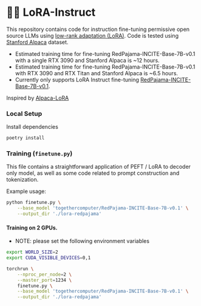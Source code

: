 # 🌲🤏 LoRA-Instruct

This repository contains code for instruction fine-tuning permissive open source LLMs using [low-rank adaptation (LoRA)](https://arxiv.org/abs/2106.09685). Code is tested using [Stanford Alpaca](https://crfm.stanford.edu/2023/03/13/alpaca.html) dataset.

- Estimated training time for fine-tuning RedPajama-INCITE-Base-7B-v0.1 with a single RTX 3090 and Stanford Alpaca is ~12 hours.
- Estimated training time for fine-tuning RedPajama-INCITE-Base-7B-v0.1 with RTX 3090 and RTX Titan and Stanford Alpaca is ~6.5 hours.
- Currently only supports LoRA Instruct fine-tuning [RedPajama-INCITE-Base-7B-v0.1](https://huggingface.co/togethercomputer/RedPajama-INCITE-Base-7B-v0.1).


Inspired by [Alpaca-LoRA](https://github.com/tloen/alpaca-lora)

### Local Setup

Install dependencies

```bash
poetry install
```

### Training (`finetune.py`)

This file contains a straightforward application of PEFT / LoRA to decoder only model,
as well as some code related to prompt construction and tokenization.

Example usage:
```bash
python finetune.py \
    --base_model 'togethercomputer/RedPajama-INCITE-Base-7B-v0.1' \
    --output_dir './lora-redpajama'
```

#### Training on 2 GPUs.

* NOTE: please set the following environment variables
```bash
export WORLD_SIZE=2
export CUDA_VISIBLE_DEVICES=0,1
```

```bash
torchrun \
    --nproc_per_node=2 \
    --master_port=1234 \
    finetune.py \
    --base_model 'togethercomputer/RedPajama-INCITE-Base-7B-v0.1' \
    --output_dir './lora-redpajama'
```
